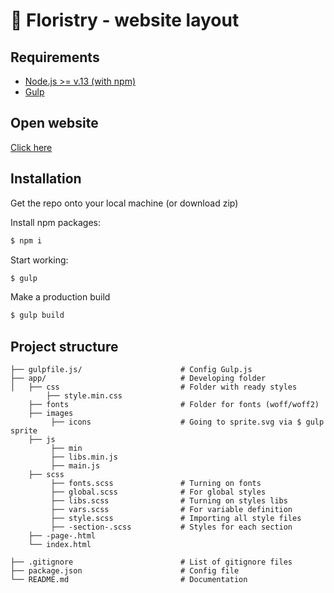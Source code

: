 # 💐 Floristry - website layout

## Requirements

* [Node.js >= v.13 (with npm)](https://nodejs.org/en/)
* [Gulp](https://www.npmjs.com/package/gulp)

## Open website

[Click here](https://dariathehuman.github.io/floristry/)

## Installation 

Get the repo onto your local machine (or download zip)

Install npm packages:

```bash
$ npm i
```

Start working:

```bash
$ gulp
```
Make a production build

```bash
$ gulp build
```

## Project structure
```
├── gulpfile.js/                      # Config Gulp.js
├── app/                              # Developing folder
│   ├── css                           # Folder with ready styles
        ├── style.min.css   
    ├── fonts                         # Folder for fonts (woff/woff2)
    ├── images
         ├── icons                    # Going to sprite.svg via $ gulp sprite   
    ├── js
         ├── min                      
         ├── libs.min.js
         ├── main.js
    ├── scss
         ├── fonts.scss               # Turning on fonts
         ├── global.scss              # For global styles
         ├── libs.scss                # Turning on styles libs
         ├── vars.scss                # For variable definition
         ├── style.scss               # Importing all style files
         ├── -section-.scss           # Styles for each section
    ├── -page-.html
    └── index.html
    
├── .gitignore                        # List of gitignore files
├── package.json                      # Config file
└── README.md                         # Documentation
```

